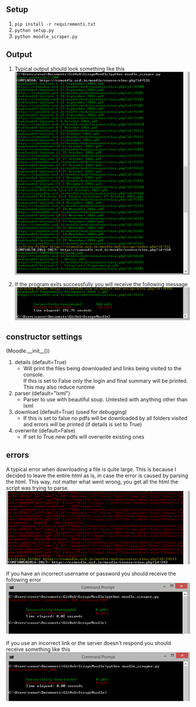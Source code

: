 ## Setup
1. `pip install -r requirements.txt` 
2. `python setup.py`
3. `python moodle_scraper.py`

## Output
1. Typical output should look something like this
![example.png](/img/Example.PNG)

2. If the program exits successfully you will receive the following message
![success.png](/img/Success.PNG)

## constructor settings
(Moodle.\_\_init\_\_())

1. details (default=True)
	* Will print the files being downloaded and links being visited to the console.  
		If this is set to False only the login and final summary will be printed.  
		This may also reduce runtime
2. parser (default="lxml")
	* Parser to use with beautiful soup. Untested with anything other than lxml
3. download (default=True) (used for debugging)
	* If this is set to false no pdfs will be downloaded by all folders visited and errors will be printed (if details is set to True)
4. overwrite (default=False)
	* If set to True new pdfs will overwrite existing ones

## errors
A typical error when downloading a file is quite large. This is because I decided to leave the entire html as is, in case the error is caused by parsing the html. This way, not matter what went wrong, you get all the html the script was trying to parse.
![typical_error.png](/img/error.PNG)

If you have an incorrect username or password you should receive the following error
![credential_error.png](/img/credential_error.PNG)

If you use an incorrect link or the server doesn't respond you should receive something like this
![login_error.png](/img/login_error.PNG)